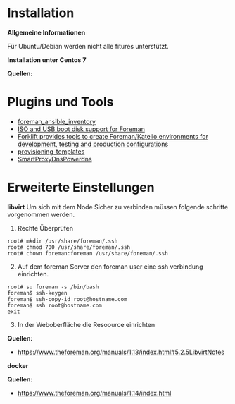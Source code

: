Installation
=======

**Allgemeine Informationen**

Für Ubuntu/Debian werden nicht alle fitures unterstützt.

**Installation unter Centos 7**


**Quellen:**


Plugins  und Tools 
===========

* [foreman_ansible_inventory](https://github.com/theforeman/foreman_ansible_inventory)
* [ISO and USB boot disk support for Foreman ](https://github.com/theforeman/foreman_bootdisk)
* [Forklift provides tools to create Foreman/Katello environments for development, testing and production configurations](https://github.com/theforeman/forklift)
* [provisioning_templates](https://github.com/theforeman/community-templates/tree/develop/provisioning_templates)
* [SmartProxyDnsPowerdns](https://github.com/theforeman/smart_proxy_dns_powerdns)

Erweiterte Einstellungen
===============

**libvirt**
Um sich mit dem Node Sicher zu verbinden müssen folgende schritte vorgenommen werden.


1. Rechte Überprüfen 
```
root# mkdir /usr/share/foreman/.ssh
root# chmod 700 /usr/share/foreman/.ssh
root# chown foreman:foreman /usr/share/foreman/.ssh
```

2. Auf dem foreman Server den foreman user eine ssh verbindung einrichten.
```
root# su foreman -s /bin/bash
foreman$ ssh-keygen
foreman$ ssh-copy-id root@hostname.com
foreman$ ssh root@hostname.com
exit
```

3.  In der Weboberfläche die Resoource einrichten 

**Quellen:**

* https://www.theforeman.org/manuals/1.13/index.html#5.2.5LibvirtNotes


**docker**


**Quellen:**

* https://www.theforeman.org/manuals/1.14/index.html
